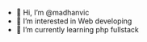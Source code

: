 - 👋 Hi, I’m @madhanvic
- 👀 I’m interested in Web developing
- 🌱 I’m currently learning php fullstack


<!---
madhanvic/madhanvic is a ✨ special ✨ repository because its `README.md` (this file) appears on your GitHub profile.
You can click the Preview link to take a look at your changes.
--->
